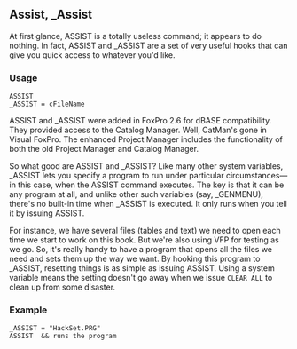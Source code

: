 ## Assist, _Assist

At first glance, ASSIST is a totally useless command; it appears to do nothing. In fact, ASSIST and _ASSIST are a set of very useful hooks that can give you quick access to whatever you'd like.

### Usage

```foxpro
ASSIST
_ASSIST = cFileName
```

ASSIST and _ASSIST were added in FoxPro 2.6 for dBASE compatibility. They provided access to the Catalog Manager. Well, CatMan's gone in Visual FoxPro. The enhanced Project Manager includes the functionality of both the old Project Manager and Catalog Manager.

So what good are ASSIST and _ASSIST? Like many other system variables, _ASSIST lets you specify a program to run under particular circumstances&mdash;in this case, when the ASSIST command executes. The key is that it can be any program at all, and unlike other such variables (say, _GENMENU), there's no built-in time when _ASSIST is executed. It only runs when you tell it by issuing ASSIST.

For instance, we have several files (tables and text) we need to open each time we start to work on this book. But we're also using VFP for testing as we go. So, it's really handy to have a program that opens all the files we need and sets them up the way we want. By hooking this program to _ASSIST, resetting things is as simple as issuing ASSIST. Using a system variable means the setting doesn't go away when we issue `CLEAR ALL` to clean up from some disaster.

### Example

```foxpro
_ASSIST = "HackSet.PRG"
ASSIST  && runs the program
```